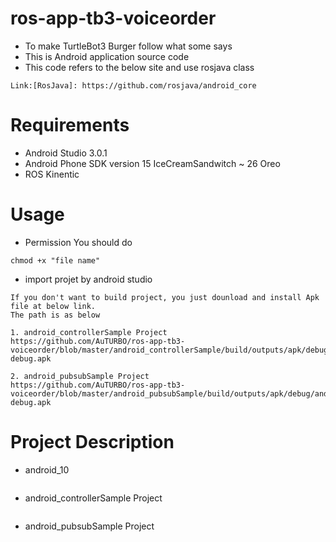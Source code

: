 # ros-app-tb3-voiceorder
* To make TurtleBot3 Burger follow what some says
* This is Android application source code 
* This code refers to the below site and use rosjava class 
```
Link:[RosJava]: https://github.com/rosjava/android_core
```
# Requirements

* Android Studio 3.0.1
* Android Phone SDK version 15 IceCreamSandwitch  ~ 26 Oreo
* ROS Kinentic

# Usage

 * Permission
You should do
```
chmod +x "file name"
```
 * import projet by android studio 
```
If you don't want to build project, you just dounload and install Apk file at below link. 
The path is as below

1. android_controllerSample Project
https://github.com/AuTURBO/ros-app-tb3-voiceorder/blob/master/android_controllerSample/build/outputs/apk/debug/android_controllerSample-debug.apk

2. android_pubsubSample Project
https://github.com/AuTURBO/ros-app-tb3-voiceorder/blob/master/android_pubsubSample/build/outputs/apk/debug/android_pubsubSample-debug.apk
```

# Project Description

* android_10
``` 
```
* android_controllerSample Project
```
```
* android_pubsubSample Project
```
```
